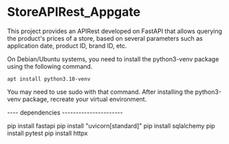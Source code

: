# StoreAPIRest_Appgate
This project provides an APIRest developed on FastAPI that allows querying the product's prices of a store, based on several parameters such as application date, product ID, brand ID, etc.










On Debian/Ubuntu systems, you need to install the python3-venv
package using the following command.

    apt install python3.10-venv

You may need to use sudo with that command.  After installing the python3-venv
package, recreate your virtual environment.



---- dependencies ----------------------

pip install fastapi
pip install "uvicorn[standard]"
pip install sqlalchemy
pip install pytest
pip install httpx
